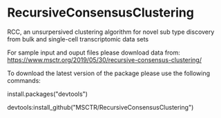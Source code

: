 # RecursiveConsensusClustering
RCC, an unsurpersived clustering algorithm for novel sub type discovery from bulk and single-cell transcriptomic data sets

For sample input and ouput files please download data from: https://www.msctr.org/2019/05/30/recursive-consensus-clustering/

To download the latest version of the package please use the following commands:

install.packages("devtools")

devtools:install_github("MSCTR/RecursiveConsensusClustering")
